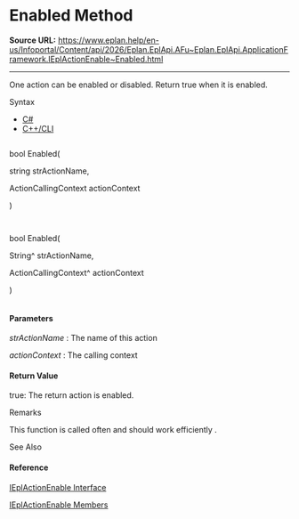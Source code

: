 # Enabled Method

**Source URL:** https://www.eplan.help/en-us/Infoportal/Content/api/2026/Eplan.EplApi.AFu~Eplan.EplApi.ApplicationFramework.IEplActionEnable~Enabled.html

---

One action can be enabled or disabled. Return true when it is enabled.

Syntax

- [C#](#i-syntax-CS)
- [C++/CLI](#i-syntax-CPP2005)

```
```
bool Enabled( 
   string strActionName,
   ActionCallingContext actionContext
)
```
```

```
```
bool Enabled( 
   String^ strActionName,
   ActionCallingContext^ actionContext
)
```
```

#### Parameters

*strActionName*
:   The name of this action

*actionContext*
:   The calling context

#### Return Value

true: The return action is enabled.

Remarks

This function is called often and should work efficiently .



See Also

#### Reference

[IEplActionEnable Interface](Eplan.EplApi.AFu~Eplan.EplApi.ApplicationFramework.IEplActionEnable.html)
  
[IEplActionEnable Members](Eplan.EplApi.AFu~Eplan.EplApi.ApplicationFramework.IEplActionEnable_members.html)